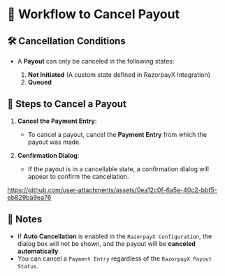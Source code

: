 # 🚫 Workflow to Cancel Payout

## 🛠️ Cancellation Conditions

- A **Payout** can only be canceled in the following states:

  1. **Not Initiated** (A custom state defined in RazorpayX Integration)
  2. **Queued**

## 📝 Steps to Cancel a Payout

1. **Cancel the Payment Entry**:  
   - To cancel a payout, cancel the **Payment Entry** from which the payout was made.  

2. **Confirmation Dialog**:  
   - If the payout is in a cancellable state, a confirmation dialog will appear to confirm the cancellation.  

https://github.com/user-attachments/assets/0ea12c0f-6a5e-40c2-bbf5-eb829ba9ea76

## 📌 Notes

- If **Auto Cancellation** is enabled in the `RazorpayX Configuration`, the dialog box will not be shown, and the payout will be **canceled automatically**.
- You can cancel a `Payment Entry` regardless of the  `RazorpayX Payout Status`.
